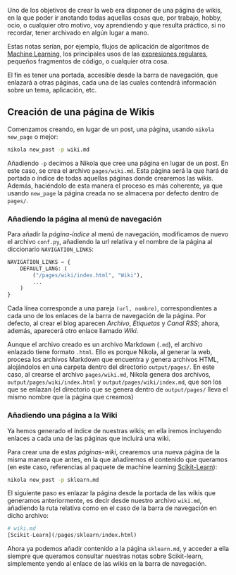 <!-- 
.. title: Nikola - Añadir una página de wikis
.. slug: nikola-anadir-una-pagina-de-wikis
.. date: 2017-02-17 17:17:50 UTC+01:00
.. tags: tutorial, blog, Nikola
.. category: 
.. link: 
.. description: 
.. type: text
-->


Uno de los objetivos de crear la web era disponer de una página de wikis, en la que poder ir anotando todas aquellas cosas que, por trabajo, hobby, ocio, o cualquier otro motivo, voy aprendiendo y que resulta práctico, si no recordar, tener archivado en algún lugar a mano.

Estas notas serían, por ejemplo, flujos de aplicación de algoritmos de [Machine Learning](https://es.wikipedia.org/wiki/Aprendizaje_autom%C3%A1tico), los principales usos de las [expresiones regulares](https://es.wikipedia.org/wiki/Expresi%C3%B3n_regular#Descripci.C3.B3n_de_las_expresiones_regulares), pequeños fragmentos de código, o cualquier otra cosa.

El fin es tener una portada, accesible desde la barra de navegación, que enlazará a otras páginas, cada una de las cuales contendrá información sobre un tema, aplicación, etc.

<!-- TEASER_END -->

## Creación de una página de Wikis
Comenzamos creando, en lugar de un post, una página, usando `nikola new_page` o mejor:

```sh
nikola new_post -p wiki.md
```

Añadiendo `-p` decimos a Nikola que cree una página en lugar de un post. En este caso, se crea el archivo `pages/wiki.md`. Esta página será la que hará de portada o índice de todas aquellas páginas donde crearemos las wikis. Además, haciéndolo de esta manera el proceso es más coherente, ya que usando `new_page` la página creada no se almacena por defecto dentro de `pages/`.

### Añadiendo la página al menú de navegación
Para añadir la *página-índice* al menú de navegación, modificamos de nuevo el archivo `conf.py`, añadiendo la url relativa y el nombre de la página al diccionario `NAVIGATION_LINKS`:

```python
NAVIGATION_LINKS = {
    DEFAULT_LANG: (
        ("/pages/wiki/index.html", "Wiki"),
        ...
    )
}
```

Cada línea corresponde a una pareja `(url, nombre)`, correspondientes a cada uno de los enlaces de la barra de navegación de la página. Por defecto, al crear el blog aparecen *Archivo*, *Etiquetas* y *Canal RSS*; ahora, además, aparecerá otro enlace llamado *Wiki*.

Aunque el archivo creado es un archivo Markdown (`.md`), el archivo enlazado tiene formato `.html`. Ello es porque Nikola, al generar la web, procesa los archivos Markdown que encuentra y genera archivos HTML, alojándolos en una carpeta dentro del directorio `output/pages/`. En este caso, al crearse el archivo `pages/wiki.md`, Nikola genera dos archivos, `output/pages/wiki/index.html` y `output/pages/wiki/index.md`, que son los que se enlazan (el directorio que se genera dentro de `output/pages/` lleva el mismo nombre que la página que creamos)

### Añadiendo una página a la Wiki

Ya hemos generado el índice de nuestras wikis; en ella iremos incluyendo enlaces a cada una de las páginas que incluirá una wiki.

Para crear una de estas *páginas-wiki*, crearemos una nueva página de la misma manera que antes, en la que añadiremos el contenido que queramos (en este caso, referencias al paquete de machine learning [Scikit-Learn](http://scikit-learn.org/stable/index.html)):

```sh
nikola new_post -p sklearn.md
```
El siguiente paso es enlazar la página desde la portada de las wikis que generamos anteriormente, es decir desde nuestro archivo `wiki.md`, añadiendo la ruta relativa como en el caso de la barra de navegación en dicho archivo:

```python
# wiki.md
[Scikit-Learn](/pages/sklearn/index.html)
```

Ahora ya podemos añadir contenido a la página `sklearn.md`, y acceder a ella siempre que queramos consultar nuestras notas sobre Scikit-learn, simplemente yendo al enlace de las wikis en la barra de navegación.
